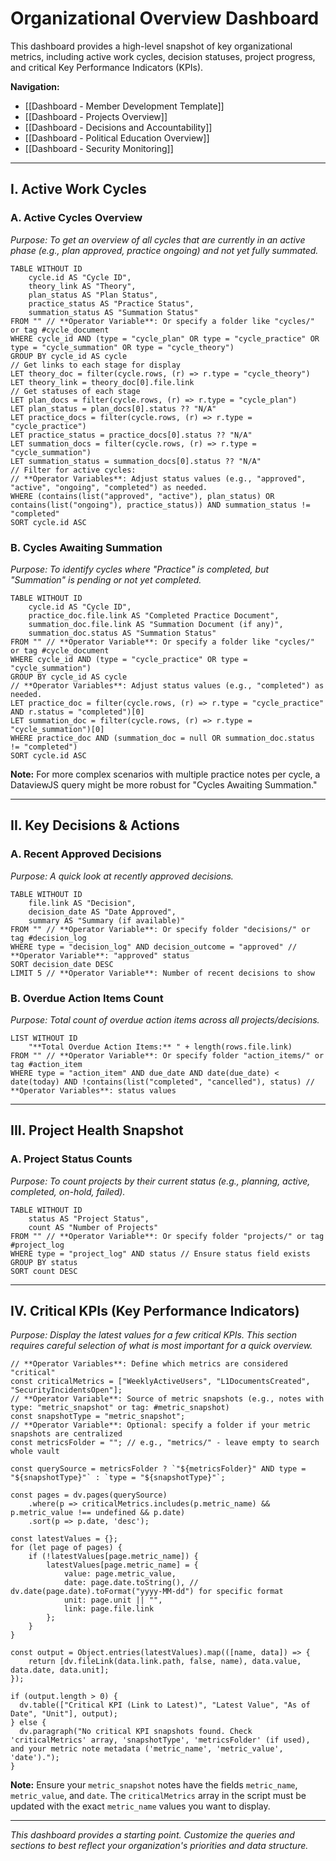 # Organizational Overview Dashboard

This dashboard provides a high-level snapshot of key organizational metrics, including active work cycles, decision statuses, project progress, and critical Key Performance Indicators (KPIs).

**Navigation:**
*   [[Dashboard - Member Development Template]]
*   [[Dashboard - Projects Overview]]
*   [[Dashboard - Decisions and Accountability]]
*   [[Dashboard - Political Education Overview]]
*   [[Dashboard - Security Monitoring]]

---

## I. Active Work Cycles

### A. Active Cycles Overview
*Purpose: To get an overview of all cycles that are currently in an active phase (e.g., plan approved, practice ongoing) and not yet fully summated.*

<!-- USER ACTION: Customize FROM clause, WHERE conditions (especially status values), and LET statements below to match your vault structure and specific data! -->
```dataview
TABLE WITHOUT ID
    cycle.id AS "Cycle ID",
    theory_link AS "Theory",
    plan_status AS "Plan Status",
    practice_status AS "Practice Status",
    summation_status AS "Summation Status"
FROM "" // **Operator Variable**: Or specify a folder like "cycles/" or tag #cycle_document
WHERE cycle_id AND (type = "cycle_plan" OR type = "cycle_practice" OR type = "cycle_summation" OR type = "cycle_theory")
GROUP BY cycle_id AS cycle
// Get links to each stage for display
LET theory_doc = filter(cycle.rows, (r) => r.type = "cycle_theory")
LET theory_link = theory_doc[0].file.link
// Get statuses of each stage
LET plan_docs = filter(cycle.rows, (r) => r.type = "cycle_plan")
LET plan_status = plan_docs[0].status ?? "N/A" 
LET practice_docs = filter(cycle.rows, (r) => r.type = "cycle_practice")
LET practice_status = practice_docs[0].status ?? "N/A" 
LET summation_docs = filter(cycle.rows, (r) => r.type = "cycle_summation")
LET summation_status = summation_docs[0].status ?? "N/A" 
// Filter for active cycles:
// **Operator Variables**: Adjust status values (e.g., "approved", "active", "ongoing", "completed") as needed.
WHERE (contains(list("approved", "active"), plan_status) OR contains(list("ongoing"), practice_status)) AND summation_status != "completed"
SORT cycle.id ASC
```

### B. Cycles Awaiting Summation
*Purpose: To identify cycles where "Practice" is completed, but "Summation" is pending or not yet completed.*

<!-- USER ACTION: Customize FROM clause, WHERE conditions (especially status values for 'completed'), and LET statements below to match your vault structure and specific data! -->
```dataview
TABLE WITHOUT ID
    cycle.id AS "Cycle ID",
    practice_doc.file.link AS "Completed Practice Document",
    summation_doc.file.link AS "Summation Document (if any)",
    summation_doc.status AS "Summation Status"
FROM "" // **Operator Variable**: Or specify a folder like "cycles/" or tag #cycle_document
WHERE cycle_id AND (type = "cycle_practice" OR type = "cycle_summation")
GROUP BY cycle_id AS cycle
// **Operator Variables**: Adjust status values (e.g., "completed") as needed.
LET practice_doc = filter(cycle.rows, (r) => r.type = "cycle_practice" AND r.status = "completed")[0]
LET summation_doc = filter(cycle.rows, (r) => r.type = "cycle_summation")[0]
WHERE practice_doc AND (summation_doc = null OR summation_doc.status != "completed")
SORT cycle.id ASC
```
**Note:** For more complex scenarios with multiple practice notes per cycle, a DataviewJS query might be more robust for "Cycles Awaiting Summation."

---

## II. Key Decisions & Actions

### A. Recent Approved Decisions
*Purpose: A quick look at recently approved decisions.*

<!-- USER ACTION: Customize FROM clause, WHERE conditions (especially type and decision_outcome values), and LIMIT below to match your vault structure and specific data! -->
```dataview
TABLE WITHOUT ID
    file.link AS "Decision",
    decision_date AS "Date Approved",
    summary AS "Summary (if available)"
FROM "" // **Operator Variable**: Or specify folder "decisions/" or tag #decision_log
WHERE type = "decision_log" AND decision_outcome = "approved" // **Operator Variable**: "approved" status
SORT decision_date DESC
LIMIT 5 // **Operator Variable**: Number of recent decisions to show
```

### B. Overdue Action Items Count
*Purpose: Total count of overdue action items across all projects/decisions.*

<!-- USER ACTION: Customize FROM clause and WHERE conditions (especially type and status values) below to match your vault structure and specific data! -->
```dataview
LIST WITHOUT ID
    "**Total Overdue Action Items:** " + length(rows.file.link)
FROM "" // **Operator Variable**: Or specify folder "action_items/" or tag #action_item
WHERE type = "action_item" AND due_date AND date(due_date) < date(today) AND !contains(list("completed", "cancelled"), status) // **Operator Variables**: status values
```

---

## III. Project Health Snapshot

### A. Project Status Counts
*Purpose: To count projects by their current status (e.g., planning, active, completed, on-hold, failed).*

<!-- USER ACTION: Customize FROM clause and WHERE conditions (especially type field) below to match your vault structure and specific data! -->
```dataview
TABLE WITHOUT ID
    status AS "Project Status",
    count AS "Number of Projects"
FROM "" // **Operator Variable**: Or specify folder "projects/" or tag #project_log
WHERE type = "project_log" AND status // Ensure status field exists
GROUP BY status
SORT count DESC
```

---

## IV. Critical KPIs (Key Performance Indicators)

*Purpose: Display the latest values for a few critical KPIs. This section requires careful selection of what is most important for a quick overview.*

<!-- USER ACTION: Customize 'criticalMetrics' array, 'snapshotType', and ensure your metric notes have 'metric_name', 'metric_value', and 'date' fields. -->
```dataviewjs
// **Operator Variables**: Define which metrics are considered "critical"
const criticalMetrics = ["WeeklyActiveUsers", "L1DocumentsCreated", "SecurityIncidentsOpen"]; 
// **Operator Variable**: Source of metric snapshots (e.g., notes with type: "metric_snapshot" or tag: #metric_snapshot)
const snapshotType = "metric_snapshot"; 
// **Operator Variable**: Optional: specify a folder if your metric snapshots are centralized
const metricsFolder = ""; // e.g., "metrics/" - leave empty to search whole vault

const querySource = metricsFolder ? `"${metricsFolder}" AND type = "${snapshotType}"` : `type = "${snapshotType}"`;

const pages = dv.pages(querySource)
    .where(p => criticalMetrics.includes(p.metric_name) && p.metric_value !== undefined && p.date)
    .sort(p => p.date, 'desc');

const latestValues = {};
for (let page of pages) {
    if (!latestValues[page.metric_name]) {
        latestValues[page.metric_name] = {
            value: page.metric_value,
            date: page.date.toString(), // dv.date(page.date).toFormat("yyyy-MM-dd") for specific format
            unit: page.unit || "",
            link: page.file.link
        };
    }
}

const output = Object.entries(latestValues).map(([name, data]) => {
    return [dv.fileLink(data.link.path, false, name), data.value, data.date, data.unit];
});

if (output.length > 0) {
  dv.table(["Critical KPI (Link to Latest)", "Latest Value", "As of Date", "Unit"], output);
} else {
  dv.paragraph("No critical KPI snapshots found. Check 'criticalMetrics' array, 'snapshotType', 'metricsFolder' (if used), and your metric note metadata ('metric_name', 'metric_value', 'date').");
}
```
**Note:** Ensure your `metric_snapshot` notes have the fields `metric_name`, `metric_value`, and `date`. The `criticalMetrics` array in the script must be updated with the exact `metric_name` values you want to display.

---
*This dashboard provides a starting point. Customize the queries and sections to best reflect your organization's priorities and data structure.*
```
